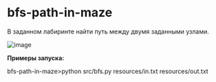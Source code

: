 # bfs-path-in-maze
В заданном лабиринте найти путь между двумя заданными узлами.

![image](https://user-images.githubusercontent.com/69012433/224971291-07b5cffc-c3db-4d6d-ba78-da61fbd13422.png)

**Примеры запуска:**

bfs-path-in-maze>python src/bfs.py resources/in.txt resources/out.txt

